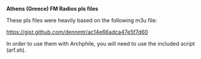 **Athens (Greece) FM Radios pls files**

These pls files were heavily based on the following m3u file:

https://gist.github.com/dennmtr/ac14e66adca47e5f7d60


In order to use them with Archphile, you will need to use the included script (arf.sh).
